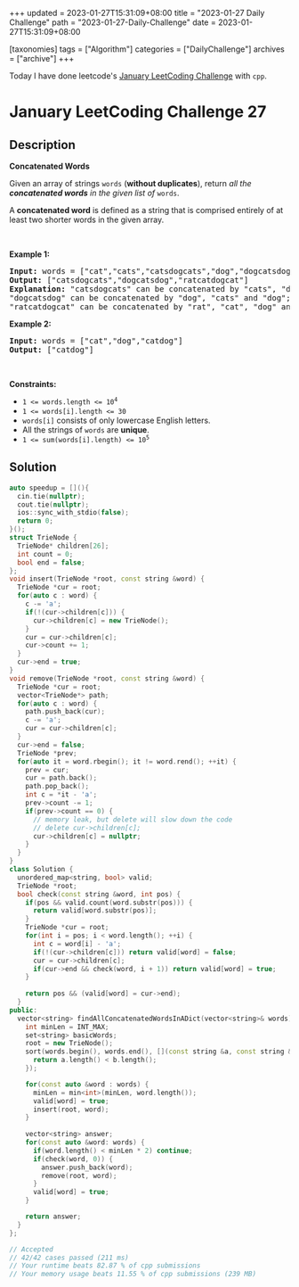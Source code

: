 +++
updated = 2023-01-27T15:31:09+08:00
title = "2023-01-27 Daily Challenge"
path = "2023-01-27-Daily-Challenge"
date = 2023-01-27T15:31:09+08:00

[taxonomies]
tags = ["Algorithm"]
categories = ["DailyChallenge"]
archives = ["archive"]
+++

Today I have done leetcode's [January LeetCoding Challenge](https://leetcode.com/problems/concatenated-words/) with `cpp`.

<!-- more -->

# January LeetCoding Challenge 27

## Description

**Concatenated Words**

<p>Given an array of strings <code>words</code> (<strong>without duplicates</strong>), return <em>all the <strong>concatenated words</strong> in the given list of</em> <code>words</code>.</p>

<p>A <strong>concatenated word</strong> is defined as a string that is comprised entirely of at least two shorter words in the given array.</p>

<p>&nbsp;</p>
<p><strong class="example">Example 1:</strong></p>

<pre>
<strong>Input:</strong> words = [&quot;cat&quot;,&quot;cats&quot;,&quot;catsdogcats&quot;,&quot;dog&quot;,&quot;dogcatsdog&quot;,&quot;hippopotamuses&quot;,&quot;rat&quot;,&quot;ratcatdogcat&quot;]
<strong>Output:</strong> [&quot;catsdogcats&quot;,&quot;dogcatsdog&quot;,&quot;ratcatdogcat&quot;]
<strong>Explanation:</strong> &quot;catsdogcats&quot; can be concatenated by &quot;cats&quot;, &quot;dog&quot; and &quot;cats&quot;; 
&quot;dogcatsdog&quot; can be concatenated by &quot;dog&quot;, &quot;cats&quot; and &quot;dog&quot;; 
&quot;ratcatdogcat&quot; can be concatenated by &quot;rat&quot;, &quot;cat&quot;, &quot;dog&quot; and &quot;cat&quot;.</pre>

<p><strong class="example">Example 2:</strong></p>

<pre>
<strong>Input:</strong> words = [&quot;cat&quot;,&quot;dog&quot;,&quot;catdog&quot;]
<strong>Output:</strong> [&quot;catdog&quot;]
</pre>

<p>&nbsp;</p>
<p><strong>Constraints:</strong></p>

<ul>
	<li><code>1 &lt;= words.length &lt;= 10<sup>4</sup></code></li>
	<li><code>1 &lt;= words[i].length &lt;= 30</code></li>
	<li><code>words[i]</code> consists of only lowercase English letters.</li>
	<li>All the strings of <code>words</code> are <strong>unique</strong>.</li>
	<li><code>1 &lt;= sum(words[i].length) &lt;= 10<sup>5</sup></code></li>
</ul>


## Solution

``` cpp
auto speedup = [](){
  cin.tie(nullptr);
  cout.tie(nullptr);
  ios::sync_with_stdio(false);
  return 0;
}();
struct TrieNode {
  TrieNode* children[26];
  int count = 0;
  bool end = false;
};
void insert(TrieNode *root, const string &word) {
  TrieNode *cur = root;
  for(auto c : word) {
    c -= 'a';
    if(!(cur->children[c])) {
      cur->children[c] = new TrieNode();
    }
    cur = cur->children[c];
    cur->count += 1;
  }
  cur->end = true;
}
void remove(TrieNode *root, const string &word) {
  TrieNode *cur = root;
  vector<TrieNode*> path;
  for(auto c : word) {
    path.push_back(cur);
    c -= 'a';
    cur = cur->children[c];
  }
  cur->end = false;
  TrieNode *prev;
  for(auto it = word.rbegin(); it != word.rend(); ++it) {
    prev = cur;
    cur = path.back();
    path.pop_back();
    int c = *it - 'a';
    prev->count -= 1;
    if(prev->count == 0) {
      // memory leak, but delete will slow down the code
      // delete cur->children[c];
      cur->children[c] = nullptr;
    }
  }
}
class Solution {
  unordered_map<string, bool> valid;
  TrieNode *root;
  bool check(const string &word, int pos) {
    if(pos && valid.count(word.substr(pos))) {
      return valid[word.substr(pos)];
    }
    TrieNode *cur = root;
    for(int i = pos; i < word.length(); ++i) {
      int c = word[i] - 'a';
      if(!(cur->children[c])) return valid[word] = false;
      cur = cur->children[c];
      if(cur->end && check(word, i + 1)) return valid[word] = true;
    }
    
    return pos && (valid[word] = cur->end);
  }
public:
  vector<string> findAllConcatenatedWordsInADict(vector<string>& words) {
    int minLen = INT_MAX;
    set<string> basicWords;
    root = new TrieNode();
    sort(words.begin(), words.end(), [](const string &a, const string &b) {
      return a.length() < b.length();
    });

    for(const auto &word : words) {
      minLen = min<int>(minLen, word.length());
      valid[word] = true;
      insert(root, word);
    }
    
    vector<string> answer;
    for(const auto &word: words) {
      if(word.length() < minLen * 2) continue;
      if(check(word, 0)) {
        answer.push_back(word);
        remove(root, word);
      }
      valid[word] = true;
    }

    return answer;
  }
};

// Accepted
// 42/42 cases passed (211 ms)
// Your runtime beats 82.87 % of cpp submissions
// Your memory usage beats 11.55 % of cpp submissions (239 MB)
```
